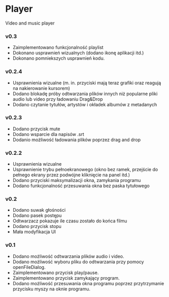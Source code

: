 # Player
Video and music player 

### v0.3
* Zaimplementowano funkcjonalność playlist
* Dokonano usprawnień wizualnych (dodano ikonę aplikacji itd.)
* Dokonano pomniekszych usprawnień kodu.

### v0.2.4 
* Usprawnienia wizualne (m. in. przyciski mają teraz grafiki oraz reagują na nakierowanie kursorem)
* Dodano blokadę próby odtwarzania plików innych niż popularne pliki audio lub video przy ładowaniu Drag&Drop
* Dodano czytanie tytułów, artystów i okładek albumów z metadanych

### v0.2.3
* Dodano przycisk mute
* Dodano wsparcie dla napisów .srt
* Dodanio możliwość ładowania plików poprzez drag and drop

### v0.2.2
* Usprawnienia wizualne
* Usprawnienie trybu pełnoekranowego (okno bez ramek, przejście do pełnego ekrany przez podwójne kliknięcie na panel itd.)
* Dodano przyciski maksymalizacji okna, zamykania programu
* Dodano funkcjonalność przesuwania okna bez paska tytułowego

### v0.2
* Dodano suwak głośności
* Dodano pasek postępu
* Odtwarzacz pokazuje ile czasu zostało do końca filmu
* Dodano przycisk stopu
* Mała modyfikacja UI

### v0.1
* Dodano możliwość odtwarzania plików audio i video.
* Dodano możliwość wyboru pliku do odtwarzania przy pomocy openFileDialog.
* Zaimplementowano przycisk play/pause.
* Zaimplementowano przycisk zamykający program.
* Dodano możliwość przesuwania okna programu poprzez przytrzymanie przycisku myszy na oknie programu.

